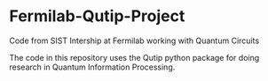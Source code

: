 # Fermilab-Qutip-Project
Code from SIST Intership at Fermilab working with Quantum Circuits

The code in this repository uses the Qutip python package for doing research in Quantum Information Processing.
